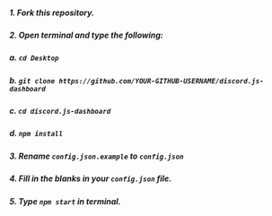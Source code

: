 ##### 1. Fork this repository.
##### 2. Open terminal and type the following:
#####    a. `cd Desktop`
#####    b. `git clone https://github.com/YOUR-GITHUB-USERNAME/discord.js-dashboard`
#####    c. `cd discord.js-dashboard`
#####    d. `npm install`
##### 3. Rename `config.json.example` to `config.json`
##### 4. Fill in the blanks in your `config.json` file.
##### 5. Type `npm start` in terminal.
